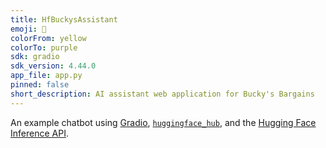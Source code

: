 ```yaml
---
title: HfBuckysAssistant
emoji: 💬
colorFrom: yellow
colorTo: purple
sdk: gradio
sdk_version: 4.44.0
app_file: app.py
pinned: false
short_description: AI assistant web application for Bucky's Bargains
---
```


An example chatbot using [Gradio](https://gradio.app), [`huggingface_hub`](https://huggingface.co/docs/huggingface_hub/v0.22.2/en/index), and the [Hugging Face Inference API](https://huggingface.co/docs/api-inference/index).